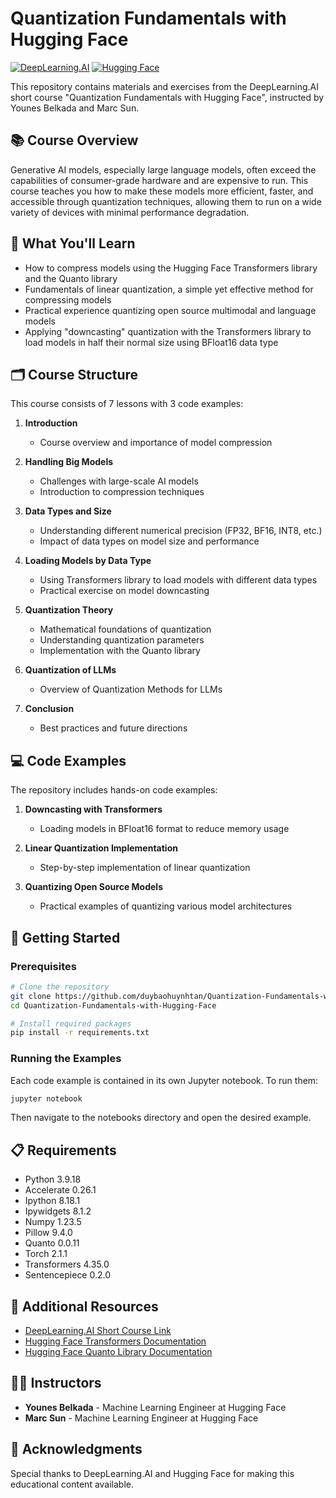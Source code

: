 # Quantization Fundamentals with Hugging Face

[![DeepLearning.AI](https://img.shields.io/badge/DeepLearning.AI-Short%20Course-blue)](https://www.deeplearning.ai/short-courses/quantization-fundamentals-with-hugging-face)
[![Hugging Face](https://img.shields.io/badge/Hugging%20Face-Transformer-yellow)](https://huggingface.co)

This repository contains materials and exercises from the DeepLearning.AI short course "Quantization Fundamentals with Hugging Face", instructed by Younes Belkada and Marc Sun.

## 📚 Course Overview

Generative AI models, especially large language models, often exceed the capabilities of consumer-grade hardware and are expensive to run. This course teaches you how to make these models more efficient, faster, and accessible through quantization techniques, allowing them to run on a wide variety of devices with minimal performance degradation.

## 🎯 What You'll Learn

- How to compress models using the Hugging Face Transformers library and the Quanto library
- Fundamentals of linear quantization, a simple yet effective method for compressing models
- Practical experience quantizing open source multimodal and language models
- Applying "downcasting" quantization with the Transformers library to load models in half their normal size using BFloat16 data type

## 🗂️ Course Structure

This course consists of 7 lessons with 3 code examples:

1. **Introduction**
   - Course overview and importance of model compression

2. **Handling Big Models**
   - Challenges with large-scale AI models
   - Introduction to compression techniques

3. **Data Types and Size**
   - Understanding different numerical precision (FP32, BF16, INT8, etc.)
   - Impact of data types on model size and performance

4. **Loading Models by Data Type**
   - Using Transformers library to load models with different data types
   - Practical exercise on model downcasting

5. **Quantization Theory**
   - Mathematical foundations of quantization
   - Understanding quantization parameters
   - Implementation with the Quanto library

6. **Quantization of LLMs**
   - Overview of Quantization Methods for LLMs

7. **Conclusion**
   - Best practices and future directions

## 💻 Code Examples

The repository includes hands-on code examples:

1. **Downcasting with Transformers**
   - Loading models in BFloat16 format to reduce memory usage

2. **Linear Quantization Implementation**
   - Step-by-step implementation of linear quantization

3. **Quantizing Open Source Models**
   - Practical examples of quantizing various model architectures

## 🚀 Getting Started

### Prerequisites

```bash
# Clone the repository
git clone https://github.com/duybaohuynhtan/Quantization-Fundamentals-with-Hugging-Face.git
cd Quantization-Fundamentals-with-Hugging-Face

# Install required packages
pip install -r requirements.txt
```

### Running the Examples

Each code example is contained in its own Jupyter notebook. To run them:

```bash
jupyter notebook
```

Then navigate to the notebooks directory and open the desired example.

## 📋 Requirements

- Python 3.9.18
- Accelerate 0.26.1
- Ipython 8.18.1
- Ipywidgets 8.1.2
- Numpy 1.23.5
- Pillow 9.4.0
- Quanto 0.0.11
- Torch 2.1.1
- Transformers 4.35.0
- Sentencepiece 0.2.0

## 🔗 Additional Resources

- [DeepLearning.AI Short Course Link](https://www.deeplearning.ai/short-courses/quantization-fundamentals-with-hugging-face)
- [Hugging Face Transformers Documentation](https://huggingface.co/docs/transformers/index)
- [Hugging Face Quanto Library Documentation](https://huggingface.co/docs/transformers/v4.46.2/en/quantization/quanto)

## 👨‍🏫 Instructors

- **Younes Belkada** - Machine Learning Engineer at Hugging Face
- **Marc Sun** - Machine Learning Engineer at Hugging Face

## 🙏 Acknowledgments

Special thanks to DeepLearning.AI and Hugging Face for making this educational content available.